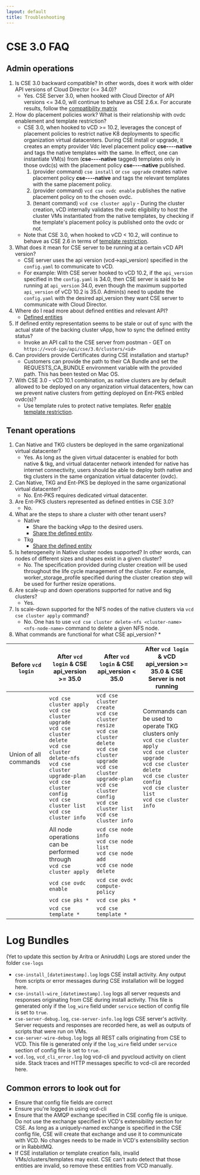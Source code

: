 ```yaml
---
layout: default
title: Troubleshooting
---
```

<a name="cse30-faq"></a>
# CSE 3.0 FAQ

## Admin operations
1. Is CSE 3.0 backward compatible? In other words, does it work with older API 
versions of Cloud Director (<= 34.0)?
    * Yes. CSE Server 3.0, when hooked with Cloud Director of API versions <= 34.0, 
    will continue to behave as CSE 2.6.x. For accurate results, follow the 
    [compatibility matrix](CSE30.html#cse30-compatibility-matrix)
2. How do placement policies work? What is their relationship with ovdc enablement and template restriction?
    * CSE 3.0, when hooked to vCD >= 10.2, leverages the concept of placement 
    policies to restrict native K8 deployments to specific organization virtual 
    datacenters. During CSE install or upgrade, it creates an empty provider 
    Vdc level placement policy **cse----native** and tags the native templates 
    with the same. In effect, one can instantiate VM(s) from (**cse----native** tagged)
    templates only in those ovdc(s) with the placement policy **cse----native** published.
        1. (provider command) `cse install` or `cse upgrade` creates native 
        placement policy **cse----native** and tags the relevant templates with
         the same placement policy.
        2. (provider command) `vcd cse ovdc enable` publishes the native 
        placement policy on to the chosen ovdc.
        3. (tenant command) `vcd cse cluster apply` - During the cluster creation,
        vCD internally validates the ovdc eligibility to host the cluster VMs 
        instantiated from the native templates, by checking if the template's 
        placement policy is published onto the ovdc or not.
    * Note that CSE 3.0, when hooked to vCD < 10.2, will continue to behave as 
    CSE 2.6 in terms of [template restriction](TEMPLATE_MANAGEMENT.html#restrict_templates).
3. What does it mean for CSE server to be running at a certain vCD API version?
    * CSE server uses the api version (vcd->api_version) specified in the `config.yaml` to communicate to vCD. 
    * For example: With CSE server hooked to vCD 10.2, if the `api_version`
     specified in the `config.yaml` is 34.0, then CSE server is said to be 
     running at `api_version` 34.0, even though the maximum supported `api_version`
      of vCD 10.2 is 35.0. Admin(s) need to update the `config.yaml` with the 
      desired api_version they want CSE server to communicate with Cloud Director.
4. Where do I read more about defined entities and relevant API?
    * [Defined entities](https://docs-staging.vmware.com/en/draft/VMware-Cloud-Director/10.2/VMware-Cloud-Director-Service-Provider-Admin-Portal-Guide/GUID-0749DEA0-08A2-4F32-BDD7-D16869578F96.html)
<a name="sync-def-entity"></a>
5. If defined entity representation seems to be stale or out of sync with the actual state of the backing cluster vApp, how to sync the defined entity status?
    * Invoke an API call to the CSE server from postman - GET on `https://<vcd-ip>/api/cse/3.0/clusters/<id>`
6. Can providers provide Certificates during CSE installation and startup?
    * Customers can provide the path to their CA Bundle and set the REQUESTS_CA_BUNDLE environment variable with the provided path. This has been tested on Mac OS.
7. With CSE 3.0 - vCD 10.1 combination, as native clusters are by default allowed to be deployed on any organization virtual datacenters, how can we prevent native clusters from getting deployed on Ent-PKS enbled ovdc(s)?
    * Use template rules to protect native templates. Refer [enable template restriction](TEMPLATE_MANAGEMENT.html#restrict_templates).
     
## Tenant operations

1. Can Native and TKG clusters be deployed in the same organizational virtual datacenter?
    * Yes. As long as the given virtual datacenter is enabled for both native & tkg, and virtual datacenter network intended for native has internet connectivity, users should be able to deploy both native and tkg clusters in the same organization virtual datacenter (ovdc).
2. Can Native, TKG and Ent-PKS be deployed in the same organizational virtual datacenter?
    * No. Ent-PKS requires dedicated virtual datacenter.
3. Are Ent-PKS clusters represented as defined entities in CSE 3.0?
    * No.
4. What are the steps to share a cluster with other tenant users?
    * Native
        * Share the backing vApp to the desired users. 
        * [Share the defined entity](https://docs-staging.vmware.com/en/draft/VMware-Cloud-Director/10.2/VMware-Cloud-Director-Service-Provider-Admin-Portal-Guide/GUID-DAFF4CE9-B276-4A0B-99D9-22B985153236.html).
    * Tkg
        * [Share the defined entity](https://docs-staging.vmware.com/en/draft/VMware-Cloud-Director/10.2/VMware-Cloud-Director-Service-Provider-Admin-Portal-Guide/GUID-DAFF4CE9-B276-4A0B-99D9-22B985153236.html)
5. Is heterogeneity in Native cluster nodes supported? In other words, can nodes of different sizes and shapes exist in a given cluster?
    * No. The specification provided during cluster creation will be used throughout the life cycle management of the cluster. For example, worker_storage_profile specified during the cluster creation step will be used for further resize operations.
6. Are scale-up and down operations supported for native and tkg clusters?
    * Yes.
7. Is scale-down supported for the NFS nodes of the native clusters via `vcd cse cluster apply` command?
    * No. One has to use `vcd cse cluster delete-nfs <cluster-name> <nfs-node-name>` command to delete a given NFS node.
<a name="cmds-per-cse"></a>
8. What commands are functional for what CSE api_version?
    * 
    
| Before `vcd login`    | After `vcd login` &  CSE api_version >= 35.0                                                                                                                                                                                                                   | After `vcd login` &  CSE api_version < 35.0                                                                                                                                                                                                         | After `vcd login` &  vCD api_version >= 35.0 &  CSE Server is not running                                                                                                                                                               |
|-----------------------|----------------------------------------------------------------------------------------------------------------------------------------------------------------------------------------------------------------------------------------------------------------|-----------------------------------------------------------------------------------------------------------------------------------------------------------------------------------------------------------------------------------------------------|-----------------------------------------------------------------------------------------------------------------------------------------------------------------------------------------------------------------------------------------|
| Union of all commands | `vcd cse cluster apply`<br /> `vcd cse cluster upgrade`<br /> `vcd cse cluster delete`<br /> `vcd cse cluster delete-nfs`<br /> `vcd cse cluster upgrade-plan`<br /> `vcd cse cluster config`<br /> `vcd cse cluster list`<br /> `vcd cse cluster info`<br />  | `vcd cse cluster create`<br />`vcd cse cluster resize`<br /> `vcd cse cluster delete`<br /> `vcd cse cluster upgrade`<br />`vcd cse cluster upgrade-plan`<br />`vcd cse cluster config`<br /> `vcd cse cluster list`<br /> `vcd cse cluster info`   | Commands can be used to operate TKG clusters only<br />   `vcd cse cluster apply`<br />`vcd cse cluster upgrade`<br />`vcd cse cluster delete`<br />`vcd cse cluster config`<br />`vcd cse cluster list`<br /> `vcd cse cluster info`   |
|                       | All node operations  can be performed through <br />  `vcd cse cluster apply`                                                                                                                                                                                  | `vcd cse node info`<br /> `vcd cse node list`<br /> `vcd cse node add`<br /> `vcd cse node delete`                                                                                                                                                  |                                                                                                                                                                                                                                         |
|                       | `vcd cse ovdc enable`                                                                                                                                                                                                                                          | `vcd cse ovdc compute-policy`                                                                                                                                                                                                                       |                                                                                                                                                                                                                                         |
|                       | `vcd cse pks *`                                                                                                                                                                                                                                                | `vcd cse pks *`                                                                                                                                                                                                                                     |                                                                                                                                                                                                                                         |
|                       | `vcd cse template *`                                                                                                                                                                                                                                           | `vcd cse template *`                                                                                                                                                                                                                                |                                                                                                                                                                                                                                         |

<a name="log-bundles"></a>
# Log Bundles
(Yet to update this section by Aritra or Aniruddh)
Logs are stored under the folder `cse-logs`

* `cse-install_[datetimestamp].log` logs CSE install activity. Any output from
scripts or error messages during CSE installation will be logged here.
* `cse-install-wire_[datetimestamp].log` logs all server requests and responses
originating from CSE during install activity. This file is generated only if
the `log_wire` field under `service` section of config file is set to `true`.
* `cse-server-debug.log`, `cse-server-info.log` logs CSE server's activity.
Server requests and responses are recorded here, as well as outputs of scripts
that were run on VMs.
* `cse-server-wire-debug.log` logs all REST calls originating from CSE to VCD.
This file is generated only if the `log_wire` field under `service` section of
config file is set to `true`.
* `vcd.log`, `vcd_cli_error.log` log vcd-cli and pyvcloud activity on client
side. Stack traces and HTTP messages specific to vcd-cli are recorded here.

## Common errors to look out for

* Ensure that config file fields are correct
* Ensure you're logged in using vcd-cli
* Ensure that the AMQP exchange specified in CSE config file is unique. Do not use the exchange specified in VCD's extensibility section for CSE. As long as a uniquely-named exchange is specified in the CSE config file, CSE will create that exchange and use it to communicate with VCD. No changes needs to be made in VCD's extensibility section or in RabbitMQ.
* If CSE installation or template creation fails, invalid VMs/clusters/templates may exist. CSE can't auto detect that those entities are invalid, so remove these entities from VCD manually.
